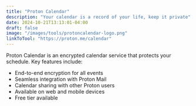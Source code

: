 ```yaml
---
title: "Proton Calendar"
description: "Your calendar is a record of your life, keep it private"
date: 2024-10-21T13:13:01-04:00
draft: false
image: "/images/tools/protoncalendar-logo.png"
linkToTool: "https://proton.me/calendar"
---
```


Proton Calendar is an encrypted calendar service that protects your schedule. Key features include:
- End-to-end encryption for all events
- Seamless integration with Proton Mail
- Calendar sharing with other Proton users
- Available on web and mobile devices
- Free tier available
